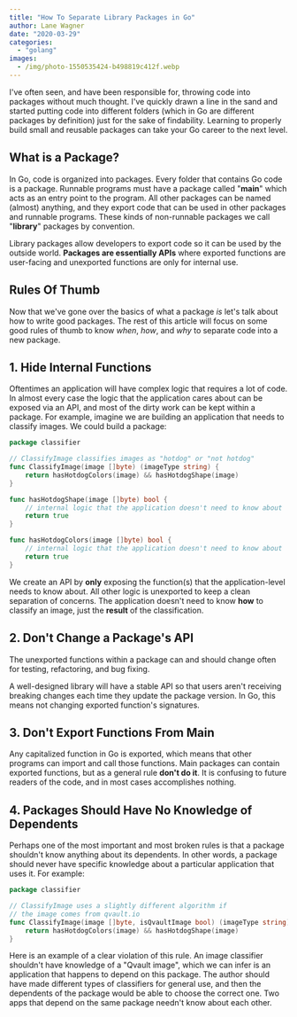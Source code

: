 ```yaml
---
title: "How To Separate Library Packages in Go"
author: Lane Wagner
date: "2020-03-29"
categories: 
  - "golang"
images:
  - /img/photo-1550535424-b498819c412f.webp
---
```


I've often seen, and have been responsible for, throwing code into packages without much thought. I've quickly drawn a line in the sand and started putting code into different folders (which in Go are different packages by definition) just for the sake of findability. Learning to properly build small and reusable packages can take your Go career to the next level.

## What is a Package?

In Go, code is organized into packages. Every folder that contains Go code is a package. Runnable programs must have a package called "**main**" which acts as an entry point to the program. All other packages can be named (almost) anything, and they export code that can be used in other packages and runnable programs. These kinds of non-runnable packages we call "**library**" packages by convention.

Library packages allow developers to export code so it can be used by the outside world. **Packages are essentially APIs** where exported functions are user-facing and unexported functions are only for internal use.

## Rules Of Thumb

Now that we've gone over the basics of what a package _is_ let's talk about how to write good packages. The rest of this article will focus on some good rules of thumb to know _when_, _how_, and _why_ to separate code into a new package.

## 1\. Hide Internal Functions

Oftentimes an application will have complex logic that requires a lot of code. In almost every case the logic that the application cares about can be exposed via an API, and most of the dirty work can be kept within a package. For example, imagine we are building an application that needs to classify images. We could build a package:

```go
package classifier

// ClassifyImage classifies images as "hotdog" or "not hotdog"
func ClassifyImage(image []byte) (imageType string) {
	return hasHotdogColors(image) && hasHotdogShape(image)
}

func hasHotdogShape(image []byte) bool {
	// internal logic that the application doesn't need to know about
	return true
}

func hasHotdogColors(image []byte) bool {
	// internal logic that the application doesn't need to know about
	return true
}
```

We create an API by **only** exposing the function(s) that the application-level needs to know about. All other logic is unexported to keep a clean separation of concerns. The application doesn't need to know **how** to classify an image, just the **result** of the classification.

## 2\. Don't Change a Package's API

The unexported functions within a package can and should change often for testing, refactoring, and bug fixing.

A well-designed library will have a stable API so that users aren't receiving breaking changes each time they update the package version. In Go, this means not changing exported function's signatures.

## 3\. Don't Export Functions From Main

Any capitalized function in Go is exported, which means that other programs can import and call those functions. Main packages can contain exported functions, but as a general rule **don't do it**. It is confusing to future readers of the code, and in most cases accomplishes nothing.

## 4\. Packages Should Have No Knowledge of Dependents

Perhaps one of the most important and most broken rules is that a package shouldn't know anything about its dependents. In other words, a package should never have specific knowledge about a particular application that uses it. For example:

```go
package classifier

// ClassifyImage uses a slightly different algorithm if
// the image comes from qvault.io
func ClassifyImage(image []byte, isQvaultImage bool) (imageType string) {
	return hasHotdogColors(image) && hasHotdogShape(image)
}
```

Here is an example of a clear violation of this rule. An image classifier shouldn't have knowledge of a "Qvault image", which we can infer is an application that happens to depend on this package. The author should have made different types of classifiers for general use, and then the dependents of the package would be able to choose the correct one. Two apps that depend on the same package needn't know about each other.
